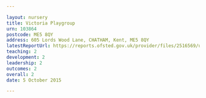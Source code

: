 ```yaml
---

layout: nursery
title: Victoria Playgroup
urn: 103864
postcode: ME5 8QY
address: 605 Lords Wood Lane, CHATHAM, Kent, ME5 8QY
latestReportUrl: https://reports.ofsted.gov.uk/provider/files/2516569/urn/103864.pdf
teaching: 2
development: 2
leadership: 2
outcomes: 2
overall: 2
date: 5 October 2015

---
```

